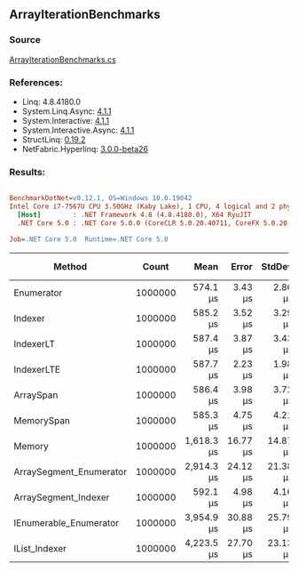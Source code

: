 ﻿## ArrayIterationBenchmarks

### Source
[ArrayIterationBenchmarks.cs](../NetFabric.Hyperlinq.Benchmarks/Benchmarks/ArrayIterationBenchmarks.cs)

### References:
- Linq: 4.8.4180.0
- System.Linq.Async: [4.1.1](https://www.nuget.org/packages/System.Linq.Async/4.1.1)
- System.Interactive: [4.1.1](https://www.nuget.org/packages/System.Interactive/4.1.1)
- System.Interactive.Async: [4.1.1](https://www.nuget.org/packages/System.Interactive.Async/4.1.1)
- StructLinq: [0.19.2](https://www.nuget.org/packages/StructLinq/0.19.2)
- NetFabric.Hyperlinq: [3.0.0-beta26](https://www.nuget.org/packages/NetFabric.Hyperlinq/3.0.0-beta26)

### Results:
``` ini

BenchmarkDotNet=v0.12.1, OS=Windows 10.0.19042
Intel Core i7-7567U CPU 3.50GHz (Kaby Lake), 1 CPU, 4 logical and 2 physical cores
  [Host]        : .NET Framework 4.8 (4.8.4180.0), X64 RyuJIT
  .NET Core 5.0 : .NET Core 5.0.0 (CoreCLR 5.0.20.40711, CoreFX 5.0.20.40711), X64 RyuJIT

Job=.NET Core 5.0  Runtime=.NET Core 5.0  

```
|                  Method |   Count |       Mean |    Error |   StdDev | Ratio | RatioSD | Gen 0 | Gen 1 | Gen 2 | Allocated |
|------------------------ |-------- |-----------:|---------:|---------:|------:|--------:|------:|------:|------:|----------:|
|              Enumerator | 1000000 |   574.1 μs |  3.43 μs |  2.86 μs |  1.00 |    0.00 |     - |     - |     - |         - |
|                 Indexer | 1000000 |   585.2 μs |  3.52 μs |  3.29 μs |  1.02 |    0.01 |     - |     - |     - |         - |
|               IndexerLT | 1000000 |   587.4 μs |  3.87 μs |  3.43 μs |  1.02 |    0.01 |     - |     - |     - |         - |
|              IndexerLTE | 1000000 |   587.7 μs |  2.23 μs |  1.98 μs |  1.02 |    0.01 |     - |     - |     - |         - |
|               ArraySpan | 1000000 |   586.4 μs |  3.98 μs |  3.72 μs |  1.02 |    0.01 |     - |     - |     - |         - |
|              MemorySpan | 1000000 |   585.3 μs |  4.75 μs |  4.21 μs |  1.02 |    0.01 |     - |     - |     - |         - |
|                  Memory | 1000000 | 1,618.3 μs | 16.77 μs | 14.87 μs |  2.82 |    0.02 |     - |     - |     - |         - |
| ArraySegment_Enumerator | 1000000 | 2,914.3 μs | 24.12 μs | 21.38 μs |  5.08 |    0.04 |     - |     - |     - |         - |
|    ArraySegment_Indexer | 1000000 |   592.1 μs |  4.98 μs |  4.16 μs |  1.03 |    0.01 |     - |     - |     - |         - |
|  IEnumerable_Enumerator | 1000000 | 3,954.9 μs | 30.88 μs | 25.79 μs |  6.89 |    0.06 |     - |     - |     - |         - |
|           IList_Indexer | 1000000 | 4,223.5 μs | 27.70 μs | 23.13 μs |  7.36 |    0.05 |     - |     - |     - |         - |
